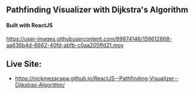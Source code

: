 ## Pathfinding Visualizer with Dijkstra's Algorithm
#### Built with ReactJS

https://user-images.githubusercontent.com/89874146/159612868-aa636b4d-6662-40fd-abfb-c0aa205ffd21.mov

## Live Site:
- https://nickmezacapa.github.io/ReactJS--Pathfinding-Visualizer--Dijkstras-Algorithm/
